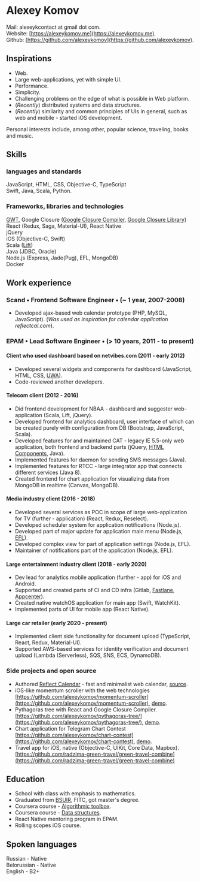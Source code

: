 # Alexey Komov
Mail: alexeykcontact at gmail dot com.  
Website: [https://alexeykomov.me](https://alexeykomov.me).  
Github: [https://github.com/alexeykomov](https://github.com/alexeykomov).

## Inspirations
- Web.
- Large web-applications, yet with simple UI.
- Performance.
- Simplicity.
- Challenging problems on the edge of what is possible in Web platform.
- (_Recently_) distributed systems and data structures.
- (_Recently_) similarity and common principles of UIs in general, such as web and mobile - started iOS development.

Personal interests include, among other, popular science, traveling, books and music.

## Skills
### languages and standards
JavaScript, HTML, CSS, Objective-C, TypeScript  
Swift, Java, Scala, Python.
### Frameworks, libraries and technologies
[GWT](http://www.gwtproject.org/), Google Closure ([Google Closure Compiler](https://developers.google.com/closure/compiler), [Google Closure Library](https://github.com/google/closure-library))  
React (Redux, Saga, Material-UI), React Native  
jQuery  
iOS (Objective-C, Swift)  
Scala ([Lift](https://liftweb.net/))  
Java (JDBC, Oracle)  
Node.js (Express, Jade(Pug), EFL, MongoDB)  
Docker  

## Work experience
### Scand • Frontend Software Engineer • (~ 1 year, 2007-2008)
- Developed ajax-based web calendar prototype (PHP, MySQL, JavaScript). (_Was used as inspiration for calendar application reflectcal.com_).

### EPAM • Lead Software Engineer • (> 10 years, 2011 - to present)
#### Client who used dashboard based on netvibes.com (2011 - early 2012)
- Developed several widgets and components for dashboard (JavaScript, HTML, CSS, [UWA](https://uwa.netvibes.com/docs/Uwa/html/index.html)).
- Code-reviewed another developers.

#### Telecom client (2012 - 2016)
- Did frontend development for NBAA - dashboard and suggester web-application (Scala, Lift, jQuery).
- Developed frontend for analytics dashboard, user interface of which can be created purely with configuration from DB (Bootstrap, JavaScript, Scala).
- Developed features for and maintained CAT - legacy IE 5.5-only web application, both frontend and backend parts (jQuery, [HTML Components](https://schepp.dev/posts/today-the-trident-era-ends/#html-components%3A-attached-behaviors%2C-element-behaviors-%26-default-behaviors), Java).
- Implemented features for daemon for sending SMS messages (Java).
- Implemented features for RTCC - large integrator app that connects different services (Java 8).
- Created frontend for chart application for visualizing data from MongoDB in realtime (Canvas, MongoDB).

#### Media industry client (2016 - 2018)
- Developed several services as POC in scope of large web-application for TV (further - application) (React, Redux, Reselect).
- Developed scheduler system for application notifications (Node.js).
- Developed part of major update for application main menu (Node.js, [EFL](https://www.enlightenment.org/about-efl.md)).
- Developed complex view for part of application settings (Node.js, EFL).
- Maintainer of notifications part of the application (Node.js, EFL).

#### Large entertainment industry client (2018 - early 2020)
- Dev lead for analytics mobile application (further - app) for iOS and Android.
- Supported and created parts of CI and CD infra (Gitlab, [Fastlane](https://github.com/fastlane/fastlane), [Appcenter](https://appcenter.ms/)).
- Created native watchOS application for main app (Swift, WatchKit).
- Implemented parts of UI for mobile app (React Native).

#### Large car retailer (early 2020 - present)
- Implemented client side functionality for document upload (TypeScript, React, Redux, Material-UI).
- Supported AWS-based services for identity verification and document upload (Lambda (Serverless), SQS, SNS, ECS, DynamoDB).

### Side projects and open source
- Authored [Reflect Calendar](https://reflectcal.com) - fast and minimalist web calendar, [source](https://github.com/reflectcal/).
- iOS-like momentum scroller with the web technologies [https://github.com/alexeykomov/momentum-scroller](https://github.com/alexeykomov/momentum-scroller), [demo](https://alexeykomov.me/momentum-scroller-demo/).
- Pythagoras tree with React and Google Closure Compiler. [https://github.com/alexeykomov/pythagoras-tree/](https://github.com/alexeykomov/pythagoras-tree/), [demo](https://alexeykomov.me/pythagoras-tree/).
- Сhart application for Telegram Chart Contest [https://github.com/alexeykomov/chart-contest](https://github.com/alexeykomov/chart-contest), [demo](https://alexeykomov.me/chart-contest/).
- Travel app for iOS, native (Objective-C, UIKit, Core Data, Mapbox). [https://github.com/radzima-green-travel/green-travel-combine](https://github.com/radzima-green-travel/green-travel-combine)

## Education
- School with class with emphasis to mathematics.
- Graduated from [BSUIR](https://www.bsuir.by/en/), FITC, got master's degree.
- Coursera course - [Algorithmic toolbox](https://www.coursera.org/learn/algorithmic-toolbox).
- Coursera course - [Data structures](https://www.coursera.org/learn/data-structures).
- React Native mentoring program in EPAM.
- Rolling scopes iOS course.

## Spoken languages
Russian - Native  
Belorussian - Native  
English - B2+  
